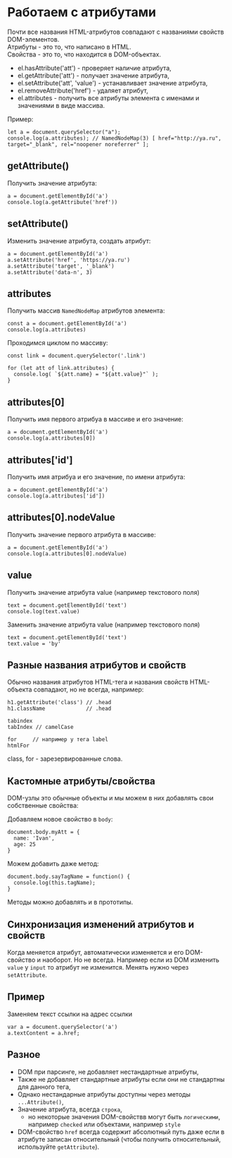 # Работаем с атрибутами
Почти все названия HTML-атрибутов совпадают с названиями свойств DOM-элементов.  
Атрибуты - это то, что написано в HTML.  
Свойства - это то, что находится в DOM-объектах.

- el.hasAttribute('att')          - проверяет наличие атрибута,
- el.getAttribute('att')          - получает значение атрибута,
- el.setAttribute('att', 'value') - устанавливает значение атрибута,
- el.removeAttribute('href')      - удаляет атрибут,
- el.attributes                   - получить все атрибуты элемента с именами и значениями в виде массива.

Пример:

    let a = document.querySelector("a");
    console.log(a.attributes); // NamedNodeMap(3) [ href="http://ya.ru", target="_blank", rel="noopener noreferrer" ];

## getAttribute()
Получить значение атрибута:

    a = document.getElementById('a')
    console.log(a.getAttribute('href'))

## setAttribute()
Изменить значение атрибута, создать атрибут:

    a = document.getElementById('a')
    a.setAttribute('href', 'https://ya.ru')
    a.setAttribute('target', '_blank')
    a.setAttribute('data-n', 3)

## attributes
Получить массив `NamedNodeMap` атрибутов элемента:

    const a = document.getElementById('a')
    console.log(a.attributes)

Проходимся циклом по массиву:

    const link = document.querySelector('.link')

    for (let att of link.attributes) {
      console.log( `${att.name} = "${att.value}"` );
    }

## attributes[0]
Получить имя первого атрибуа в массиве и его значение:

    a = document.getElementById('a')
    console.log(a.attributes[0])

## attributes['id']
Получить имя атрибуа и его значение, по имени атрибута:

    a = document.getElementById('a')
    console.log(a.attributes['id'])

## attributes[0].nodeValue
Получить значение первого атрибута в массиве:

    a = document.getElementById('a')
    console.log(a.attributes[0].nodeValue)

## value
Получить значение атрибута value (например текстового поля)

    text = document.getElementById('text')
    console.log(text.value)

Заменить значение атрибута value (например текстового поля)

    text = document.getElementById('text')
    text.value = 'by'

## Разные названия атрибутов и свойств
Обычно названия атрибутов HTML-тега и названия свойств HTML-объекта совпадают, но не всегда, например:

    h1.getAttribute('class') // .head
    h1.className             // .head

    tabindex
    tabIndex // camelCase

    for     // например у тега label
    htmlFor

class, for - зарезервированные слова.

## Кастомные атрибуты/свойства
DOM-узлы это обычные объекты и мы можем в них добавлять свои собственные свойства:

Добавляем новое свойство в `body`:

    document.body.myAtt = {
      name: 'Ivan',
      age: 25
    }

Можем добавить даже метод:

    document.body.sayTagName = function() {
      console.log(this.tagName);
    }

Методы можно добавлять и в прототипы.

## Синхронизация изменений атрибутов и свойств
Когда меняется атрибут, автоматически изменяется и его DOM-свойство и наоборот. Но не всегда. Например если из DOM изменить `value` у `input` то атрибут не изменится. Менять нужно через `setAttribute`.

## Пример
Заменяем текст ссылки на адрес ссылки

    var a = document.querySelector('a')
    a.textContent = a.href;

## Разное
- DOM при парсинге, не добавляет нестандартные атрибуты,
- Также не добавляет стандартные атрибуты если они не стандартны для данного тега,
- Однако нестандарные атрибуты доступны через методы `...Attribute()`,
- Значение атрибута, всегда `строка`,
  - но некоторые значения DOM-свойствв могут быть `логическими`, например `checked` или объектами, например `style`
- DOM-свойство `href` всегда содержит абсолютный путь даже если в атрибуте записан относительный (чтобы получить относительный, используйте `getAttribute`).
